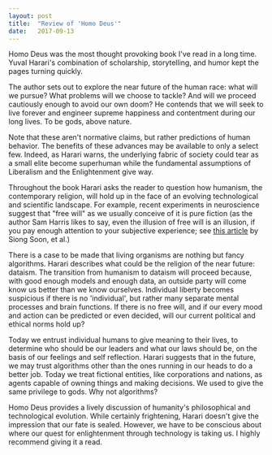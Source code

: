 ```yaml
---
layout: post
title:  "Review of 'Homo Deus'"
date:   2017-09-13 
---
```


Homo Deus was the most thought provoking book I've read in a long time. Yuval Harari's combination of scholarship, storytelling, and humor kept the pages turning quickly.

The author sets out to explore the near future of the human race: what will we pursue? What problems will we choose to tackle? And will we proceed cautiously enough to avoid our own doom? He contends that we will seek to live forever and engineer supreme happiness and contentment during our long lives. To be gods, above nature. 

Note that these aren't normative claims, but rather predictions of human behavior. The benefits of these advances may be available to only a select few. Indeed, as Harari warns, the underlying fabric of society could tear as a small elite become superhuman while the fundamental assumptions of Liberalism and the Enlightenment give way.

Throughout the book Harari asks the reader to question how humanism, the contemporary religion, will hold up in the face of an evolving technological and scientific landscape. For example, recent experiments in neuroscience suggest that "free will" as we usually conceive of it is pure fiction (as the author Sam Harris likes to say, even the illusion of free will is an illusion, if you pay enough attention to your subjective experience; see [this article](http://www.rifters.com/real/articles/NatureNeuroScience_Soon_et_al.pdf) by Siong Soon, et al.)

There is a case to be made that living organisms are nothing but fancy algorithms. Harari describes what could be the religion of the near future: dataism. The transition from humanism to dataism will proceed because, with good enough models and enough data, an outside party will come know us better than we know ourselves. Individual liberty becomes suspicious if there is no 'individual', but rather many separate mental processes and brain functions. If there is no free will, and if our every mood and action can be predicted or even decided, will our current political and ethical norms hold up? 

Today we entrust individual humans to give meaning to their lives, to determine who should be our leaders and what our laws should be, on the basis of our feelings and self reflection. Harari suggests that in the future, we may trust algorithms other than the ones running in our heads to do a better job. Today we treat fictional entities, like corporations and nations, as agents capable of owning things and making decisions. We used to give the same privilege to gods. Why not algorithms? 

Homo Deus provides a lively discussion of humanity's philosophical and technological evolution. While certainly frightening, Harari doesn't give the impression that our fate is sealed. However, we have to be conscious about where our quest for enlightenment through technology is taking us. I highly recommend giving it a read. 
